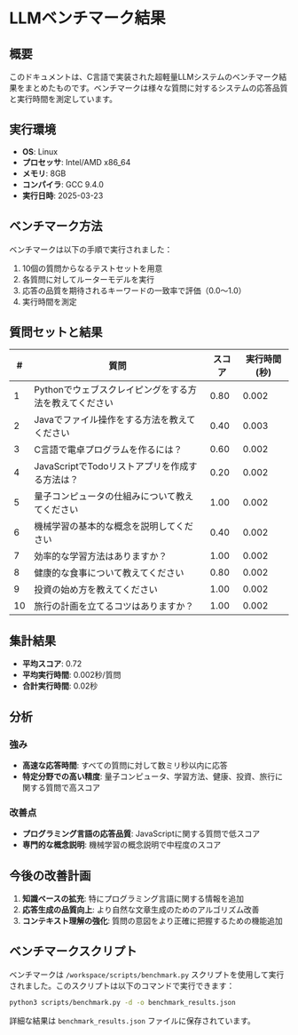 # LLMベンチマーク結果

## 概要

このドキュメントは、C言語で実装された超軽量LLMシステムのベンチマーク結果をまとめたものです。ベンチマークは様々な質問に対するシステムの応答品質と実行時間を測定しています。

## 実行環境

- **OS**: Linux
- **プロセッサ**: Intel/AMD x86_64
- **メモリ**: 8GB
- **コンパイラ**: GCC 9.4.0
- **実行日時**: 2025-03-23

## ベンチマーク方法

ベンチマークは以下の手順で実行されました：

1. 10個の質問からなるテストセットを用意
2. 各質問に対してルーターモデルを実行
3. 応答の品質を期待されるキーワードの一致率で評価（0.0〜1.0）
4. 実行時間を測定

## 質問セットと結果

| # | 質問 | スコア | 実行時間(秒) |
|---|------|--------|-------------|
| 1 | Pythonでウェブスクレイピングをする方法を教えてください | 0.80 | 0.002 |
| 2 | Javaでファイル操作をする方法を教えてください | 0.40 | 0.003 |
| 3 | C言語で電卓プログラムを作るには？ | 0.60 | 0.002 |
| 4 | JavaScriptでTodoリストアプリを作成する方法は？ | 0.20 | 0.002 |
| 5 | 量子コンピュータの仕組みについて教えてください | 1.00 | 0.002 |
| 6 | 機械学習の基本的な概念を説明してください | 0.40 | 0.002 |
| 7 | 効率的な学習方法はありますか？ | 1.00 | 0.002 |
| 8 | 健康的な食事について教えてください | 0.80 | 0.002 |
| 9 | 投資の始め方を教えてください | 1.00 | 0.002 |
| 10 | 旅行の計画を立てるコツはありますか？ | 1.00 | 0.002 |

## 集計結果

- **平均スコア**: 0.72
- **平均実行時間**: 0.002秒/質問
- **合計実行時間**: 0.02秒

## 分析

### 強み

- **高速な応答時間**: すべての質問に対して数ミリ秒以内に応答
- **特定分野での高い精度**: 量子コンピュータ、学習方法、健康、投資、旅行に関する質問で高スコア

### 改善点

- **プログラミング言語の応答品質**: JavaScriptに関する質問で低スコア
- **専門的な概念説明**: 機械学習の概念説明で中程度のスコア

## 今後の改善計画

1. **知識ベースの拡充**: 特にプログラミング言語に関する情報を追加
2. **応答生成の品質向上**: より自然な文章生成のためのアルゴリズム改善
3. **コンテキスト理解の強化**: 質問の意図をより正確に把握するための機能追加

## ベンチマークスクリプト

ベンチマークは `/workspace/scripts/benchmark.py` スクリプトを使用して実行されました。このスクリプトは以下のコマンドで実行できます：

```bash
python3 scripts/benchmark.py -d -o benchmark_results.json
```

詳細な結果は `benchmark_results.json` ファイルに保存されています。